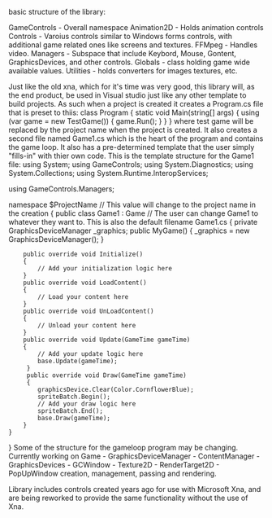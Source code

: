 basic structure of the library:

GameControls - Overall namespace
	Animation2D - Holds animation controls
	Controls - Varoius controls similar to Windows forms controls, with additional game related ones like screens and textures.
	FFMpeg - Handles video.
	Managers - Subspace that include Keybord, Mouse, Gontent, GraphicsDevices, and other controls.
	Globals - class holding game wide available values.
	Utilities - holds converters for images textures, etc.
	
Just like the old xna, which for it's time was very good, this library will, as the end product, be used in Visual studio
just like any other template to build projects. As such when a project is created it creates a Program.cs file that is preset to thiis:
    class Program 
    { 
        static void Main(string[] args) 
        {
            using (var game = new TestGame()) 
            { 
                game.Run(); 
            }
        } 
    } 
where test game will be replaced by the project name when the project is created. It also creates a second file named Game1.cs
which is the heart of the program and contains the game loop. It also has a pre-determined template that the user simply "fills-in"
with thier own code. This is the template structure for the Game1 file: 
using System; 
using GameControls; 
using System.Diagnostics;
using System.Collections;
using System.Runtime.InteropServices;

using GameControls.Managers; 

namespace $ProjectName  // This value will change to the project name in the creation
{ 
	public class Game1 : Game  // The user can change Game1 to whatever they want to. This is also the default filename Game1.cs
	{ 
		private GraphicsDeviceManager _graphics; 
		public MyGame() 
		{ 
			_graphics = new GraphicsDeviceManager(); 
		} 
		
		public override void Initialize() 
		{ 
			// Add your initialization logic here
		} 
		public override void LoadContent() 
		{ 
			// Load your content here
		} 
		public override void UnLoadContent() 
		{ 
			// Unload your content here
		} 
		public override void Update(GameTime gameTime) 
		{ 
			// Add your update logic here
			base.Update(gameTime); 
		 } 
		 public override void Draw(GameTime gameTime) 
		 { 
			graphicsDevice.Clear(Color.CornflowerBlue);
			spriteBatch.Begin();
			// Add your draw logic here
			spriteBatch.End();
			base.Draw(gameTime); 
		} 
	}
}
Some of the structure for the gameloop program may be changing.
Currently working on Game - GraphicsDeviceManager - ContentManager - GraphicsDevices - GCWindow - Texture2D - RenderTarget2D - PopUpWindow 
creation, management, passing and rendering.

Library includes controls created years ago for use with Microsoft Xna, and are being reworked to provide the same functionality without the
use of Xna.

